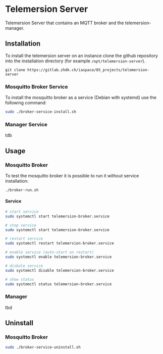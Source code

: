 # Telemersion Server

Telemersion Server that contains an MQTT broker and the telemersion-manager.

## Installation
To install the telemersion server on an instance clone the github repository into the installation directory (for example `/opt/telemersion-server`).

```
git clone https://gitlab.zhdk.ch/iaspace/05_projects/telemersion-server
```

### Mosquitto Broker Service

To install the mosquitto broker as a service (Debian with systemd) use the following command:

```bash
sudo ./broker-service-install.sh
```
### Manager Service
tdb

## Usage

### Mosquitto Broker

To test the mosquitto broker it is possible to run it without service installation:

```bash
./broker-run.sh
```

#### Service

```bash
# start service
sudo systemctl start telemersion-broker.service

# stop service 
sudo systemctl start telemersion-broker.service

# restart service
sudo systemctl restart telemersion-broker.service

# enable service (auto-start on restart)
sudo systemctl enable telemersion-broker.service

# disbale service
sudo systemctl disable telemersion-broker.service

# show status
sudo systemctl status telemersion-broker.service
```

### Manager
tbd

## Uninstall

### Mosquitto Broker

```bash
sudo ./broker-service-uninstall.sh
```